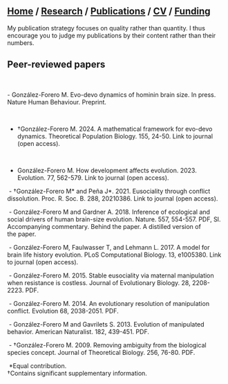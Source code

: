 ## [Home](https://mauriciogforero.github.io) / [Research](https://mauriciogforero.github.io/research) / [Publications](https://mauriciogforero.github.io/publications) / [CV](https://mauriciogforero.github.io/cv) / [Funding](https://mauriciogforero.github.io/funding)

My publication strategy focuses on quality rather than quantity. I thus encourage you to judge my publications by their content rather than their numbers.
​
## Peer-reviewed papers
​

​- González-Forero M. Evo-devo dynamics of hominin brain size. In press. Nature Human Behaviour. Preprint.  

​
- †González-Forero M. 2024. A mathematical framework for evo-devo dynamics. Theoretical Population Biology. 155, 24-50. Link to journal (open access).  

​
- González-Forero M. How development affects evolution. 2023. Evolution. 77, 562-579. Link to journal (open access).  

​
​- †González-Forero M* and Peña J*. 2021. Eusociality through conflict dissolution. Proc. R. Soc. B. 288, 20210386. Link to journal (open access).  

​
​- González-Forero M and Gardner A. 2018. Inference of ecological and social drivers of human brain-size evolution. Nature. 557, 554-557. PDF, SI. Accompanying commentary. Behind the paper. A distilled version of the paper.  

​
​- González-Forero M, Faulwasser T, and Lehmann L. 2017. A model for brain life history evolution. PLoS Computational Biology. 13, e1005380. Link to journal (open access).  

​
​- González-Forero M. 2015. Stable eusociality via maternal manipulation when resistance is costless. Journal of Evolutionary Biology. 28, 2208-2223. PDF.  

​
​- González-Forero M. 2014. An evolutionary resolution of manipulation conflict. Evolution 68, 2038-2051. PDF.  

​
​- González-Forero M and Gavrilets S. 2013. Evolution of manipulated behavior. American Naturalist. 182, 439-451. PDF.  

​
​- †González-Forero M. 2009. Removing ambiguity from the biological species concept. Journal of Theoretical Biology. 256, 76-80. PDF.  

​
*Equal contribution.  
†Contains significant supplementary information.
